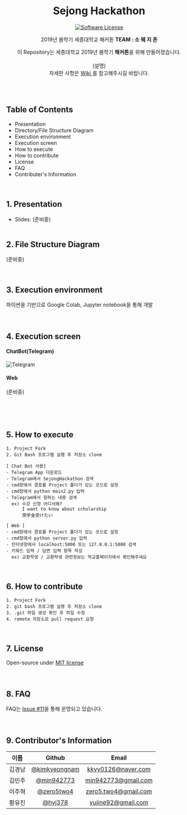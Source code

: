 <div align="center">
 <h1 align="center">Sejong Hackathon</h1>
 <p align="center">
    <a href="https://tldrlegal.com/license/mit-license">
          <img src="https://img.shields.io/badge/license-MIT-brightgreen.svg?style=flat-square" alt="Software License">
    </a>
  
 </p>
 <p align="center">
  2019년 봄학기 세종대학교 해커톤 <b>TEAM : 소 웨 지 존</b>
 </p>
 <p align="center">
  이 Repository는 세종대학교 2019년 봄학기 <b>해커톤</b>을 위해 만들어졌습니다.<br><br>
  (설명)<br>
자세한 사항은 <a href=https://github.com/min942773/SejongHackathon/wiki> Wiki </a>를 참고해주시길 바랍니다.<br>
 </p>
</div>

<br>
<br>

## Table of Contents
* Presentation
* Directory/File Structure Diagram
* Execution environment
* Execution screen
* How to execute
* How to contribute
* License
* FAQ
* Contributer's Information

<br>

## 1. Presentation
* Slides: (준비중)
<br><br>

## 2. File Structure Diagram
(준비중)

<br>

## 3. Execution environment 
파이썬을 기반으로 Google Colab, Jupyter notebook을 통해 개발
<br><br><br>

## 4. Execution screen
#### ChatBot(Telegram)
![Telegram](https://user-images.githubusercontent.com/38516906/60256923-6931b280-990d-11e9-8f0d-3e4d52e9df66.png)
#### Web
(준비중)

<br><br><br>

## 5. How to execute
```
1. Project Fork
2. Git Bash 프로그램 실행 후 저장소 clone

[ Chat Bot 사용]
- Telegram App 다운로드
- Telegram에서 SejongHackathon 검색
- cmd창에서 경로를 Project 폴더가 있는 곳으로 설정
- cmd창에서 python main2.py 입력
- Telegram에서 원하는 내용 검색
  ex) 수강 신청 어디서해?
      I want to know about scholarship
      奨学金受けたい

[ Web ]
- cmd창에서 경로를 Project 폴더가 있는 곳으로 설정
- cmd창에서 python server.py 입력
- 인터넷창에서 localhost:5000 또는 127.0.0.1:5000 검색
- 키워드 입력 / 답변 입력 항목 작성
  ex) 교환학생 / 교환학생 관련정보는 학교홈페이지에서 확인해주세요
```
<br>

## 6. How to contribute
```
1. Project Fork
2. git bash 프로그램 실행 후 저장소 clone
3. .git 파일 생성 확인 후 파일 수정
4. remote 저장소로 pull request 요청
```
<br>

## 7. License
Open-source under [MIT license](https://github.com/sejongresearch/EmojiRecommend/blob/master/LICENSE)
<br><br><br>

## 8. FAQ
FAQ는 [Issue #11](https://github.com/min942773/SejongHackathon/issues/11)을 통해 운영되고 있습니다.
<br><br><br>

## 9. Contributor's Information
| 이름| Github | Email |
|:---:|:---:|:---:|
|김경남|[@kimkyeongnam](https://github.com/kimkyeongnam)|[kkyy0126@naver.com](kkyy0126@naver.com)|
|김민주|[@min942773](https://github.com/min942773)|min942773@gmail.com|
|이주혁|[@zero5two4](https://github.com/zero5two4)|zero5.two4@gmail.com|
|황유진|[@hyj378](https://github.com/hyj378)|yujine92@gmail.com|

